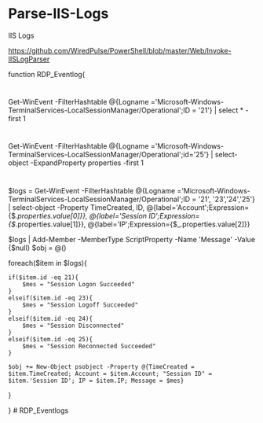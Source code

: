 # Parse-IIS-Logs
IIS Logs

https://github.com/WiredPulse/PowerShell/blob/master/Web/Invoke-IISLogParser


function RDP_Eventlog{
#  
Get-WinEvent -FilterHashtable @{Logname ='Microsoft-Windows-TerminalServices-LocalSessionManager/Operational';ID = '21'} | select * -first 1

#
Get-WinEvent -FilterHashtable @{Logname ='Microsoft-Windows-TerminalServices-LocalSessionManager/Operational';id='25'} |
select-object -ExpandProperty properties -first 1

#
$logs = Get-WinEvent -FilterHashtable @{Logname ='Microsoft-Windows-TerminalServices-LocalSessionManager/Operational';ID = '21', '23','24','25'} | 
select-object -Property TimeCreated, ID, @{label='Account';Expression={$_.properties.value[0]}}, @{label='Session ID';Expression={$_.properties.value[1]}}, @{label='IP';Expression={$_.properties.value[2]}}

$logs | Add-Member -MemberType ScriptProperty -Name 'Message' -Value {$null}
$obj = @()

foreach($item in $logs){

    if($item.id -eq 21){
        $mes = "Session Logon Succeeded"
    }
    elseif($item.id -eq 23){
        $mes = "Session Logoff Succeeded"
    }
    elseif($item.id -eq 24){
        $mes = "Session Disconnected"
    }
    elseif($item.id -eq 25){
        $mes = "Session Reconnected Succeeded"
    }

    $obj += New-Object psobject -Property @{TimeCreated = $item.TimeCreated; Account = $item.Account; "Session ID" = $item.'Session ID'; IP = $item.IP; Message = $mes}
}

} # RDP_Eventlogs

